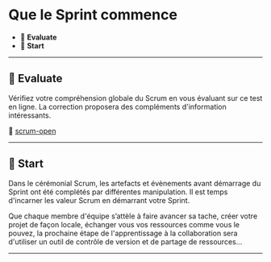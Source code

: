# Que le Sprint commence

* 🔖 **Evaluate**
* 🔖 **Start**

___

## 📑 Evaluate

Vérifiez votre compréhension globale du Scrum en vous évaluant sur ce test en ligne. La correction proposera des compléments d'information intéressants.

🔗 [scrum-open](https://www.scrum.org/open-assessments/scrum-open)

___

## 📑 Start

Dans le cérémonial Scrum, les artefacts et évènements avant démarrage du Sprint ont été complétés par différentes manipulation. Il est temps d'incarner les valeur Scrum en démarrant votre Sprint.

Que chaque membre d'équipe s’attèle à faire avancer sa tache, créer votre projet de façon locale, échanger vous vos ressources comme vous le pouvez, la prochaine étape de l'apprentissage à la collaboration sera d'utiliser un outil de contrôle de version et de partage de ressources...

___